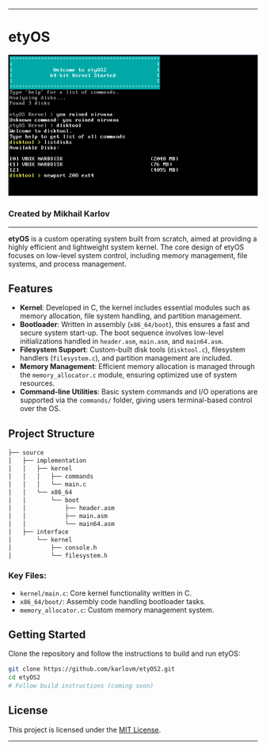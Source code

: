 
---

# etyOS

![etyOS Logo](./github/image.png)

### Created by **Mikhail Karlov**

---

**etyOS** is a custom operating system built from scratch, aimed at providing a highly efficient and lightweight system kernel. The core design of etyOS focuses on low-level system control, including memory management, file systems, and process management.

## Features

- **Kernel**: Developed in C, the kernel includes essential modules such as memory allocation, file system handling, and partition management.
- **Bootloader**: Written in assembly (`x86_64/boot`), this ensures a fast and secure system start-up. The boot sequence involves low-level initializations handled in `header.asm`, `main.asm`, and `main64.asm`.
- **Filesystem Support**: Custom-built disk tools (`disktool.c`), filesystem handlers (`filesystem.c`), and partition management are included.
- **Memory Management**: Efficient memory allocation is managed through the `memory_allocator.c` module, ensuring optimized use of system resources.
- **Command-line Utilities**: Basic system commands and I/O operations are supported via the `commands/` folder, giving users terminal-based control over the OS.

## Project Structure

```plaintext
├── source
│   ├── implementation
│   │   ├── kernel
│   │   │   ├── commands
│   │   │   └── main.c
│   │   └── x86_64
│   │       └── boot
│   │           ├── header.asm
│   │           ├── main.asm
│   │           └── main64.asm
│   ├── interface
│       └── kernel
│           ├── console.h
│           └── filesystem.h
```

### Key Files:

- `kernel/main.c`: Core kernel functionality written in C.
- `x86_64/boot/`: Assembly code handling bootloader tasks.
- `memory_allocator.c`: Custom memory management system.

## Getting Started

Clone the repository and follow the instructions to build and run etyOS:

```bash
git clone https://github.com/karlovm/etyOS2.git
cd etyOS2
# Follow build instructions (coming soon)
```

## License

This project is licensed under the [MIT License](LICENSE).

---
